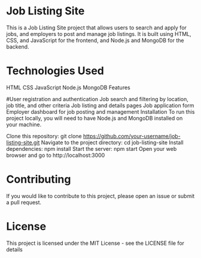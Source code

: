 # Job Listing Site
This is a Job Listing Site project that allows users to search and apply for jobs, and employers to post and manage job listings. It is built using HTML, CSS, and JavaScript for the frontend, and Node.js and MongoDB for the backend.

# Technologies Used
HTML
CSS
JavaScript
Node.js
MongoDB
Features


#User registration and authentication
Job search and filtering by location, job title, and other criteria
Job listing and details pages
Job application form
Employer dashboard for job posting and management
Installation
To run this project locally, you will need to have Node.js and MongoDB installed on your machine.

 Clone this repository: git clone https://github.com/your-username/job-listing-site.git
Navigate to the project directory: cd job-listing-site
Install dependencies: npm install
Start the server: npm start
Open your web browser and go to http://localhost:3000
# Contributing
If you would like to contribute to this project, please open an issue or submit a pull request.

# License
This project is licensed under the MIT License - see the LICENSE file for details